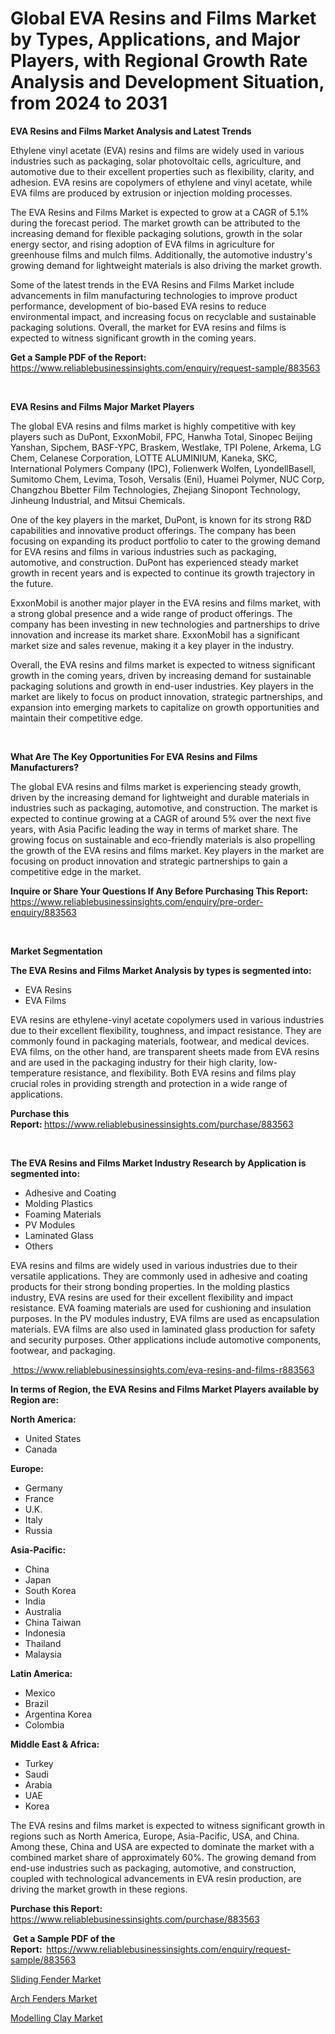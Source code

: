 <p><h1>Global EVA Resins and Films Market by Types, Applications, and Major Players, with Regional Growth Rate Analysis and Development Situation, from 2024 to 2031</h1></p><p><strong>EVA Resins and Films Market Analysis and Latest Trends</strong></p>
<p><p>Ethylene vinyl acetate (EVA) resins and films are widely used in various industries such as packaging, solar photovoltaic cells, agriculture, and automotive due to their excellent properties such as flexibility, clarity, and adhesion. EVA resins are copolymers of ethylene and vinyl acetate, while EVA films are produced by extrusion or injection molding processes.</p><p>The EVA Resins and Films Market is expected to grow at a CAGR of 5.1% during the forecast period. The market growth can be attributed to the increasing demand for flexible packaging solutions, growth in the solar energy sector, and rising adoption of EVA films in agriculture for greenhouse films and mulch films. Additionally, the automotive industry's growing demand for lightweight materials is also driving the market growth.</p><p>Some of the latest trends in the EVA Resins and Films Market include advancements in film manufacturing technologies to improve product performance, development of bio-based EVA resins to reduce environmental impact, and increasing focus on recyclable and sustainable packaging solutions. Overall, the market for EVA resins and films is expected to witness significant growth in the coming years.</p></p>
<p><strong>Get a Sample PDF of the Report:&nbsp;</strong> <a href="https://www.reliablebusinessinsights.com/enquiry/request-sample/883563">https://www.reliablebusinessinsights.com/enquiry/request-sample/883563</a></p>
<p>&nbsp;</p>
<p><strong>EVA Resins and Films Major Market Players</strong></p>
<p><p>The global EVA resins and films market is highly competitive with key players such as DuPont, ExxonMobil, FPC, Hanwha Total, Sinopec Beijing Yanshan, Sipchem, BASF-YPC, Braskem, Westlake, TPI Polene, Arkema, LG Chem, Celanese Corporation, LOTTE ALUMINIUM, Kaneka, SKC, International Polymers Company (IPC), Folienwerk Wolfen, LyondellBasell, Sumitomo Chem, Levima, Tosoh, Versalis (Eni), Huamei Polymer, NUC Corp, Changzhou Bbetter Film Technologies, Zhejiang Sinopont Technology, Jinheung Industrial, and Mitsui Chemicals.</p><p>One of the key players in the market, DuPont, is known for its strong R&D capabilities and innovative product offerings. The company has been focusing on expanding its product portfolio to cater to the growing demand for EVA resins and films in various industries such as packaging, automotive, and construction. DuPont has experienced steady market growth in recent years and is expected to continue its growth trajectory in the future.</p><p>ExxonMobil is another major player in the EVA resins and films market, with a strong global presence and a wide range of product offerings. The company has been investing in new technologies and partnerships to drive innovation and increase its market share. ExxonMobil has a significant market size and sales revenue, making it a key player in the industry.</p><p>Overall, the EVA resins and films market is expected to witness significant growth in the coming years, driven by increasing demand for sustainable packaging solutions and growth in end-user industries. Key players in the market are likely to focus on product innovation, strategic partnerships, and expansion into emerging markets to capitalize on growth opportunities and maintain their competitive edge.</p></p>
<p>&nbsp;</p>
<p><strong>What Are The Key Opportunities For EVA Resins and Films Manufacturers?</strong></p>
<p><p>The global EVA resins and films market is experiencing steady growth, driven by the increasing demand for lightweight and durable materials in industries such as packaging, automotive, and construction. The market is expected to continue growing at a CAGR of around 5% over the next five years, with Asia Pacific leading the way in terms of market share. The growing focus on sustainable and eco-friendly materials is also propelling the growth of the EVA resins and films market. Key players in the market are focusing on product innovation and strategic partnerships to gain a competitive edge in the market.</p></p>
<p><strong>Inquire or Share Your Questions If Any Before Purchasing This Report:</strong> <a href="https://www.reliablebusinessinsights.com/enquiry/pre-order-enquiry/883563">https://www.reliablebusinessinsights.com/enquiry/pre-order-enquiry/883563</a></p>
<p>&nbsp;</p>
<p><strong>Market Segmentation</strong></p>
<p><strong>The EVA Resins and Films Market Analysis by types is segmented into:</strong></p>
<p><ul><li>EVA Resins</li><li>EVA Films</li></ul></p>
<p><p>EVA resins are ethylene-vinyl acetate copolymers used in various industries due to their excellent flexibility, toughness, and impact resistance. They are commonly found in packaging materials, footwear, and medical devices. EVA films, on the other hand, are transparent sheets made from EVA resins and are used in the packaging industry for their high clarity, low-temperature resistance, and flexibility. Both EVA resins and films play crucial roles in providing strength and protection in a wide range of applications.</p></p>
<p><strong>Purchase this Report:&nbsp;</strong><a href="https://www.reliablebusinessinsights.com/purchase/883563">https://www.reliablebusinessinsights.com/purchase/883563</a></p>
<p>&nbsp;</p>
<p><strong>The EVA Resins and Films Market Industry Research by Application is segmented into:</strong></p>
<p><ul><li>Adhesive and Coating</li><li>Molding Plastics</li><li>Foaming Materials</li><li>PV Modules</li><li>Laminated Glass</li><li>Others</li></ul></p>
<p><p>EVA resins and films are widely used in various industries due to their versatile applications. They are commonly used in adhesive and coating products for their strong bonding properties. In the molding plastics industry, EVA resins are used for their excellent flexibility and impact resistance. EVA foaming materials are used for cushioning and insulation purposes. In the PV modules industry, EVA films are used as encapsulation materials. EVA films are also used in laminated glass production for safety and security purposes. Other applications include automotive components, footwear, and packaging.</p></p>
<p><a href="https://www.reliablebusinessinsights.com/eva-resins-and-films-r883563">&nbsp;https://www.reliablebusinessinsights.com/eva-resins-and-films-r883563</a></p>
<p><strong>In terms of Region, the EVA Resins and Films Market Players available by Region are:</strong></p>
<p>
    <p> <strong> North America: </strong>
        <ul>
            <li>United States</li>
            <li>Canada</li>
        </ul>
        </p> 
    <p> <strong> Europe: </strong>
        <ul>
            <li>Germany</li>
            <li>France</li>
            <li>U.K.</li>
            <li>Italy</li>
            <li>Russia</li>
        </ul>
        </p> 
    <p> <strong> Asia-Pacific: </strong>
        <ul>
            <li>China</li>
            <li>Japan</li>
            <li>South Korea</li>
            <li>India</li>
            <li>Australia</li>
            <li>China Taiwan</li>
            <li>Indonesia</li>
            <li>Thailand</li>
            <li>Malaysia</li>
        </ul>
        </p> 
    <p> <strong> Latin America: </strong>
        <ul>
            <li>Mexico</li>
            <li>Brazil</li>
            <li>Argentina Korea</li>
            <li>Colombia</li>
        </ul>
        </p> 
    <p> <strong> Middle East & Africa: </strong>
        <ul>
            <li>Turkey</li>
            <li>Saudi</li>
            <li>Arabia</li>
            <li>UAE</li>
            <li>Korea</li>
        </ul>
    </p>
    </p>
<p><p>The EVA resins and films market is expected to witness significant growth in regions such as North America, Europe, Asia-Pacific, USA, and China. Among these, China and USA are expected to dominate the market with a combined market share of approximately 60%. The growing demand from end-use industries such as packaging, automotive, and construction, coupled with technological advancements in EVA resin production, are driving the market growth in these regions.</p></p>
<p><strong>Purchase this Report: </strong><a href="https://www.reliablebusinessinsights.com/purchase/883563">https://www.reliablebusinessinsights.com/purchase/883563</a></p>
<p>&nbsp;<strong>Get a Sample PDF of the Report:&nbsp;&nbsp;</strong><a href="https://www.reliablebusinessinsights.com/enquiry/request-sample/883563">https://www.reliablebusinessinsights.com/enquiry/request-sample/883563</a></p>
<p><strong></strong></p>
<p><p><a href="https://github.com/suitykhatun12/Market-Research-Report-List-1/blob/main/sliding-fender-market.md">Sliding Fender Market</a></p><p><a href="https://github.com/khadijahesham19/Market-Research-Report-List-1/blob/main/arch-fenders-market.md">Arch Fenders Market</a></p><p><a href="https://github.com/mhrnetwork1/Market-Research-Report-List-1/blob/main/modelling-clay-market.md">Modelling Clay Market</a></p></p>